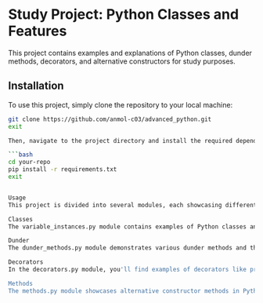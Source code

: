 # Study Project: Python Classes and Features

This project contains examples and explanations of Python classes, dunder methods, decorators, and alternative constructors for study purposes.

## Installation

To use this project, simply clone the repository to your local machine:

```bash
git clone https://github.com/anmol-c03/advanced_python.git
exit

Then, navigate to the project directory and install the required dependencies:

```bash
cd your-repo
pip install -r requirements.txt
exit


Usage
This project is divided into several modules, each showcasing different aspects of Python features.

Classes
The variable_instances.py module contains examples of Python classes and their usage.

Dunder 
The dunder_methods.py module demonstrates various dunder methods and their purposes.

Decorators
In the decorators.py module, you'll find examples of decorators like property class,setter,deleter and how they can be used to modify function behavior.

Methods
The methods.py module showcases alternative constructor methods in Python classes.

